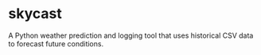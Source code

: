 # skycast
A Python weather prediction and logging tool that uses historical CSV data to forecast future conditions.

